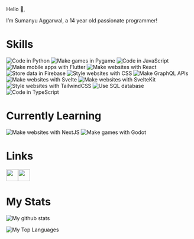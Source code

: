 Hello 👋,

I’m Sumanyu Aggarwal, a 14 year old passionate programmer!

# Skills

![Code in Python](https://img.shields.io/badge/Code-Python-success) ![Make games in Pygame](https://img.shields.io/badge/Games-Pygame-success) ![Code in JavaScript](https://img.shields.io/badge/Code-JavaScript-success) ![Make mobile apps with Flutter](https://img.shields.io/badge/Mobile_Apps-Flutter-success) ![Make websites with React](https://img.shields.io/badge/Websites-React-success) ![Store data in Firebase](https://img.shields.io/badge/Data_Storage-Firebase-success) ![Style websites with CSS](https://img.shields.io/badge/Style_Websites-CSS-success) ![Make GraphQL APIs](https://img.shields.io/badge/APIs-GraphQL-success) ![Make websites with Svelte](https://img.shields.io/badge/Websites-Svelte-success) ![Make websites with SvelteKit](https://img.shields.io/badge/Websites-SvelteKit-success) ![Style websites with TailwindCSS](https://img.shields.io/badge/Style_Websites-TailwindCSS-success) ![Use SQL database](https://img.shields.io/badge/Database-SQL-success) ![Code in TypeScript](https://img.shields.io/badge/Code-TypeScript-success)

# Currently Learning

![Make websites with NextJS](https://img.shields.io/badge/Websites-NextJS-orange) ![Make games with Godot](https://img.shields.io/badge/Games-Godot-orange)

# Links

<a href="https://github.com/SuPythony"><img width="32" height="32" src="https://img.icons8.com/material-outlined/24/ffffff/github.png"/></a><a href="https://play.google.com/store/apps/dev?id=5057035239149093341"><img width="32" height="32" src="https://img.icons8.com/ios-glyphs/30/ffffff/google-play.png"/></a>

# My Stats

![My github stats](https://github-readme-stats.vercel.app/api?username=SuPythony)

![My Top Languages](https://github-readme-stats.vercel.app/api/top-langs/?username=SuPythony&layout=compact)
